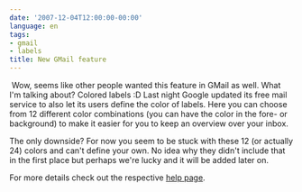 ```yaml
---
date: '2007-12-04T12:00:00-00:00'
language: en
tags:
- gmail
- labels
title: New GMail feature
---
```



<img src="/media/2007/gmaillabels.png" alt="" class="left" />
Wow, seems like other people wanted this feature in GMail as well. What I'm
talking about? Colored labels :D Last night Google updated its free mail
service to also let its users define the color of labels. Here you can
choose from 12 different color combinations (you can have the color in the 
fore- or background) to make it easier for you to keep an overview
over your inbox. 

The only downside? For now you seem to be stuck with these 12 (or actually
24) colors and 
can't define your own. No idea why they didn't include that in the first
place but perhaps we're lucky and it will be added later on.

For more details check out the respective [help page](https://mail.google.com/mail/help/about_whatsnew.html#utm_source=coloredlabelsnf&utm_medium=et&utm_campaign=en).
